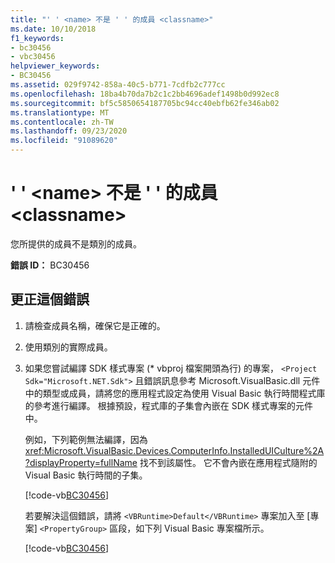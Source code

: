 ```yaml
---
title: "' ' <name> 不是 ' ' 的成員 <classname>"
ms.date: 10/10/2018
f1_keywords:
- bc30456
- vbc30456
helpviewer_keywords:
- BC30456
ms.assetid: 029f9742-858a-40c5-b771-7cdfb2c777cc
ms.openlocfilehash: 18ba4b70da7b2c1c2bb4696adef1498b0d992ec8
ms.sourcegitcommit: bf5c5850654187705bc94cc40ebfb62fe346ab02
ms.translationtype: MT
ms.contentlocale: zh-TW
ms.lasthandoff: 09/23/2020
ms.locfileid: "91089620"
---
```

# <a name="name-is-not-a-member-of-classname"></a>' ' \<name> 不是 ' ' 的成員 \<classname>

您所提供的成員不是類別的成員。  
  
 **錯誤 ID：** BC30456  
  
## <a name="to-correct-this-error"></a>更正這個錯誤  
  
1. 請檢查成員名稱，確保它是正確的。  
  
2. 使用類別的實際成員。

3. 如果您嘗試編譯 SDK 樣式專案 (\* vbproj 檔案開頭為行) 的專案， `<Project Sdk="Microsoft.NET.Sdk">` 且錯誤訊息參考 Microsoft.VisualBasic.dll 元件中的類型或成員，請將您的應用程式設定為使用 Visual Basic 執行時間程式庫的參考進行編譯。 根據預設，程式庫的子集會內嵌在 SDK 樣式專案的元件中。

   例如，下列範例無法編譯，因為 <xref:Microsoft.VisualBasic.Devices.ComputerInfo.InstalledUICulture%2A?displayProperty=fullName> 找不到該屬性。 它不會內嵌在應用程式隨附的 Visual Basic 執行時間的子集。  

   [!code-vb[BC30456](~/samples/snippets/visualbasic/language-reference/error-messages/bc30456/program.vb)]

   若要解決這個錯誤，請將 `<VBRuntime>Default</VBRuntime>` 專案加入至 [專案] `<PropertyGroup>` 區段，如下列 Visual Basic 專案檔所示。

   [!code-vb[BC30456](~/samples/snippets/visualbasic/language-reference/error-messages/bc30456/bc30456.vbproj?highlight=6)]
